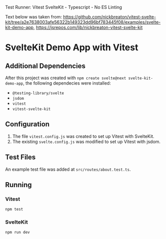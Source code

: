 Test Runner: Vitest
SvelteKit - Typescript - No ES Linting

Text below was taken from: 
https://github.com/nickbreaton/vitest-svelte-kit/tree/a2e7638003afe56322b149323dd96bf783445f08/examples/svelte-kit-demo-app,
https://jsrepos.com/lib/nickbreaton-vitest-svelte-kit

# SvelteKit Demo App with Vitest

## Additional Dependencies

After this project was created with `npm create svelte@next svelte-kit-demo-app`, the following dependecies were installed:
-   `@testing-library/svelte`
-   `jsdom`
-   `vitest`
-   `vitest-svelte-kit`

## Configuration

1. The file `vitest.config.js` was created to set up Vitest with SvelteKit.
2. The existing `svelte.config.js` was modified to set up Vitest with jsdom.

## Test Files

An example test file was added at `src/routes/about.test.ts`.

## Running

### Vitest

```sh
npm test
```

### SvelteKit

```sh
npm run dev
```